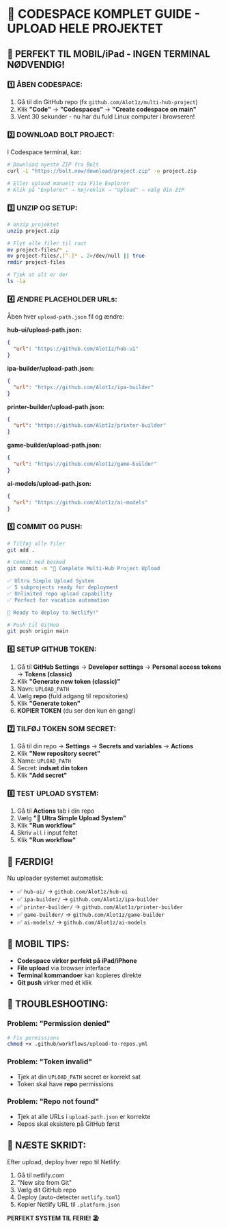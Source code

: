 # 🚀 CODESPACE KOMPLET GUIDE - UPLOAD HELE PROJEKTET

## 📱 PERFEKT TIL MOBIL/iPad - INGEN TERMINAL NØDVENDIG!

### 1️⃣ **ÅBEN CODESPACE:**
1. Gå til din GitHub repo (fx `github.com/Alot1z/multi-hub-project`)
2. Klik **"Code"** → **"Codespaces"** → **"Create codespace on main"**
3. Vent 30 sekunder - nu har du fuld Linux computer i browseren!

### 2️⃣ **DOWNLOAD BOLT PROJECT:**
I Codespace terminal, kør:
```bash
# Download nyeste ZIP fra Bolt
curl -L "https://bolt.new/download/project.zip" -o project.zip

# Eller upload manuelt via File Explorer
# Klik på "Explorer" → højreklik → "Upload" → vælg din ZIP
```

### 3️⃣ **UNZIP OG SETUP:**
```bash
# Unzip projektet
unzip project.zip

# Flyt alle filer til root
mv project-files/* .
mv project-files/.[^.]* . 2>/dev/null || true
rmdir project-files

# Tjek at alt er der
ls -la
```

### 4️⃣ **ÆNDRE PLACEHOLDER URLs:**
Åben hver `upload-path.json` fil og ændre:

**hub-ui/upload-path.json:**
```json
{
  "url": "https://github.com/Alot1z/hub-ui"
}
```

**ipa-builder/upload-path.json:**
```json
{
  "url": "https://github.com/Alot1z/ipa-builder"
}
```

**printer-builder/upload-path.json:**
```json
{
  "url": "https://github.com/Alot1z/printer-builder"
}
```

**game-builder/upload-path.json:**
```json
{
  "url": "https://github.com/Alot1z/game-builder"
}
```

**ai-models/upload-path.json:**
```json
{
  "url": "https://github.com/Alot1z/ai-models"
}
```

### 5️⃣ **COMMIT OG PUSH:**
```bash
# Tilføj alle filer
git add .

# Commit med besked
git commit -m "🚀 Complete Multi-Hub Project Upload

✅ Ultra Simple Upload System
✅ 5 subprojects ready for deployment
✅ Unlimited repo upload capability
✅ Perfect for vacation automation

🎯 Ready to deploy to Netlify!"

# Push til GitHub
git push origin main
```

### 6️⃣ **SETUP GITHUB TOKEN:**
1. Gå til **GitHub Settings** → **Developer settings** → **Personal access tokens** → **Tokens (classic)**
2. Klik **"Generate new token (classic)"**
3. Navn: `UPLOAD_PATH`
4. Vælg **repo** (fuld adgang til repositories)
5. Klik **"Generate token"**
6. **KOPIER TOKEN** (du ser den kun én gang!)

### 7️⃣ **TILFØJ TOKEN SOM SECRET:**
1. Gå til din repo → **Settings** → **Secrets and variables** → **Actions**
2. Klik **"New repository secret"**
3. Name: `UPLOAD_PATH`
4. Secret: **indsæt din token**
5. Klik **"Add secret"**

### 8️⃣ **TEST UPLOAD SYSTEM:**
1. Gå til **Actions** tab i din repo
2. Vælg **"🚀 Ultra Simple Upload System"**
3. Klik **"Run workflow"**
4. Skriv `all` i input feltet
5. Klik **"Run workflow"**

## 🎉 **FÆRDIG!**

Nu uploader systemet automatisk:
- ✅ `hub-ui/` → `github.com/Alot1z/hub-ui`
- ✅ `ipa-builder/` → `github.com/Alot1z/ipa-builder`
- ✅ `printer-builder/` → `github.com/Alot1z/printer-builder`
- ✅ `game-builder/` → `github.com/Alot1z/game-builder`
- ✅ `ai-models/` → `github.com/Alot1z/ai-models`

## 📱 **MOBIL TIPS:**
- **Codespace virker perfekt på iPad/iPhone**
- **File upload** via browser interface
- **Terminal kommandoer** kan kopieres direkte
- **Git push** virker med ét klik

## 🔧 **TROUBLESHOOTING:**

### Problem: "Permission denied"
```bash
# Fix permissions
chmod +x .github/workflows/upload-to-repos.yml
```

### Problem: "Token invalid"
- Tjek at din `UPLOAD_PATH` secret er korrekt sat
- Token skal have **repo** permissions

### Problem: "Repo not found"
- Tjek at alle URLs i `upload-path.json` er korrekte
- Repos skal eksistere på GitHub først

## 🚀 **NÆSTE SKRIDT:**
Efter upload, deploy hver repo til Netlify:
1. Gå til netlify.com
2. "New site from Git"
3. Vælg dit GitHub repo
4. Deploy (auto-detecter `netlify.toml`)
5. Kopier Netlify URL til `.platform.json`

**PERFEKT SYSTEM TIL FERIE! 🏖️**